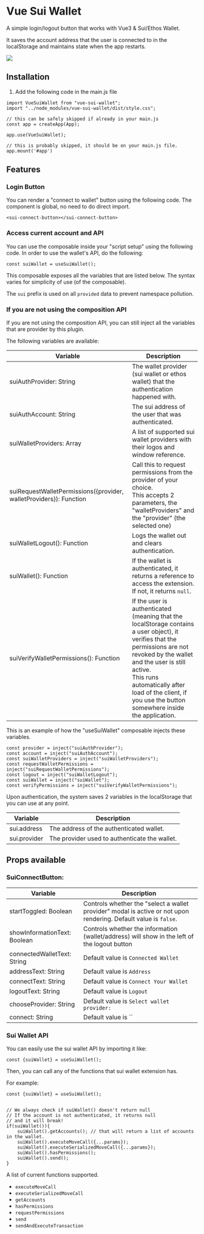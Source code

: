 # Vue Sui Wallet

A simple login/logout button that works with Vue3 & Sui/Ethos Wallet.

It saves the account address that the user is connected to in the localStorage and maintains state when the app restarts.

![](https://admin.edl.gr/uploads/readme_video_f5de174a57.gif)

## Installation

1. Add the following code in the main.js file

```
import VueSuiWallet from "vue-sui-wallet";
import "../node_modules/vue-sui-wallet/dist/style.css";

// this can be safely skipped if already in your main.js
const app = createApp(App);

app.use(VueSuiWallet);

// this is probably skipped, it should be on your main.js file.
app.mount('#app')
```
## Features

### Login Button

You can render a "connect to wallet" button using the following code.
The component is global, no need to do direct import.

```
<sui-connect-button></sui-connect-button>
```

### Access current account and API

You can use the composable inside your "script setup" using the following code.
In order to use the wallet's API, do the following:

```
const suiWallet = useSuiWallet();
```

This composable exposes all the variables that are listed below. 
The syntax varies for simplicity of use (of the composable).

The `sui` prefix is used on all `provided` data to prevent namespace pollution.

### If you are not using the composition API

If you are not using the composition API, you can 
still inject all the variables that are provider by this plugin.

The following variables are available:

| Variable                                                           | Description                                                                                                                                                                                                                                                                                     |
|--------------------------------------------------------------------|-------------------------------------------------------------------------------------------------------------------------------------------------------------------------------------------------------------------------------------------------------------------------------------------------|
| suiAuthProvider: String                                            | The wallet provider (sui wallet or ethos wallet) that the authentication happened with.                                                                                                                                                                                                         |
| suiAuthAccount: String                                             | The sui address of the user that was authenticated.                                                                                                                                                                                                                                             |
| suiWalletProviders: Array                                          | A list of supported sui wallet providers with their logos and window reference.                                                                                                                                                                                                                 |
| suiRequestWalletPermissions({provider, walletProviders}): Function | Call this to request permissions from the provider of your choice.<br/>This accepts 2 parameters, the "walletProviders" and the "provider" (the selected one)                                                                                                                                   |
| suiWalletLogout(): Function                                        | Logs the wallet out and clears authentication.                                                                                                                                                                                                                                                  |
| suiWallet(): Function                                              | If the wallet is authenticated, it returns a reference to access the extension. If not, it returns `null`.                                                                                                                                                                                        |
| suiVerifyWalletPermissions(): Function                             | If the user is authenticated (meaning that the localStorage contains a user object), it verifies that the permissions are not revoked by the wallet and the user is still active.<br/>This runs automatically after load of the client, if you use the button somewhere inside the application. |

This is an example of how the "useSuiWallet" composable injects these variables.

```
const provider = inject("suiAuthProvider");
const account = inject("suiAuthAccount");
const suiWalletProviders = inject("suiWalletProviders");
const requestWalletPermissions = inject("suiRequestWalletPermissions");
const logout = inject("suiWalletLogout");
const suiWallet = inject("suiWallet");
const verifyPermissions = inject("suiVerifyWalletPermissions");
```
Upon authentication, the system saves 2 variables in the localStorage that you can use
at any point.

| Variable     | Description                                   |
|--------------|-----------------------------------------------|
| sui.address  | The address of the authenticated wallet.      |
| sui.provider | The provider used to authenticate the wallet. |



## Props available

### SuiConnectButton:

| Variable                     | Description                                                                      |
|------------------------------|----------------------------------------------------------------------------------|
| startToggled: Boolean        | Controls whether the "select a wallet provider" modal is active or not upon rendering. Default value is `false`. |
| showInformationText: Boolean | Controls whether the information (wallet/address) will show in the left of the logout button |
| connectedWalletText: String  | Default value is `Connected Wallet`                                              |
| addressText: String          | Default value is `Address`                                                       |
| connectText: String          | Default value is `Connect Your Wallet`                                           |
| logoutText: String           | Default value is `Logout`                                                        |
| chooseProvider: String       | Default value is `Select wallet provider:`                                        |
| connect: String              | Default value is ``                                                          |


### Sui Wallet API

You can easily use the sui wallet API by importing it like:

```
const {suiWallet} = useSuiWallet();
```

Then, you can call any of the functions that sui wallet extension has.

For example:

```
const {suiWallet} = useSuiWallet();


// We always check if suiWallet() doesn't return null
// If the account is not authenticated, it returns null
// and it will break!
if(suiWallet()){
    suiWallet().getAccounts(); // that will return a list of accounts in the wallet.
    suiWallet().executeMoveCall({...params});
    suiWallet().executeSerializedMoveCall({...params});
    suiWallet().hasPermissions();
    suiWallet().send();
}

```

A list of current functions supported.

- `executeMoveCall`
- `executeSerializedMoveCall`
- `getAccounts`
- `hasPermissions`
- `requestPermissions`
- `send`
- `sendAndExecuteTransaction`